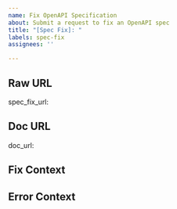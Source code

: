 ```yaml
---
name: Fix OpenAPI Specification
about: Submit a request to fix an OpenAPI spec
title: "[Spec Fix]: "
labels: spec-fix
assignees: ''

---
```


## Raw URL
<!-- 
REQUIRED: Please provide the RAW JSON URL to the OpenAPI specification from the Jentic Public APIs Repo.
The API will download this URL, process the contents, apply fixes, replace the original spec file, and add feedback.json in a PR.

Examples:
- CORRECT: https://example.com/api.json or https://raw.githubusercontent.com/.../api.json  
- INCORRECT: https://github.com/.../blob/.../api.json or any .yaml files

The URL should point directly to the JSON file, not a web page.
-->
spec_fix_url: 

## Doc URL
<!-- Optional: Paste the documentation URL -->
doc_url: 

## Fix Context
<!-- 
Optional: Provide context on what needs to be fixed ie security issues, parameter issues, schema issues, etc.

Example: The schema for /users/{id} is missing required properties...
-->


## Error Context
<!-- 
Optional: Provide error context (specific error messages or validation failures)

Example: Validation error: 'components.schemas.User' missing required field 'id'
-->
